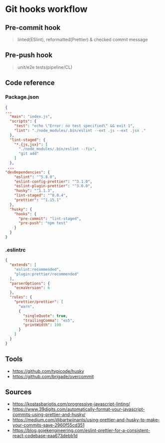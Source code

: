 # Git hooks workflow

## Pre-commit hook

> linted(ESlint), reformatted(Prettier) & checked commit message

## Pre-push hook

> unit/e2e tests(pipeline/CL)

## Code reference

### Package.json

```json
{
...
  "main": "index.js",
  "scripts": {
    "test": "echo \"Error: no test specified\" && exit 1",
    "lint": "./node_modules/.bin/eslint --ext .js --ext .jsx ."
  },
  "lint-staged": {
    "*.{js,jsx}": [
      "./node_modules/.bin/eslint --fix",
      "git add"
    ]
  },
 ...
"devDependencies": {
    "eslint": "^5.8.0",
    "eslint-config-prettier": "^3.1.0",
    "eslint-plugin-prettier": "^3.0.0",
    "husky": "^1.1.3",
    "lint-staged": "^8.0.4",
    "prettier": "^1.15.1"
  },
  "husky": {
    "hooks": {
      "pre-commit": "lint-staged",
      "pre-push": "npm test"
    }
  }
}
```

### .eslintrc

```json
{
  "extends": [
    "eslint:recommended",
    "plugin:prettier/recommended"
  ],
  "parserOptions": {
    "ecmaVersion": 6
  },
  "rules": {
    "prettier/prettier": [
      "warn",
      {
        "singleQuote": true,
        "trailingComma": "es5",
        "printWidth": 100
      }
    ]
  }
}

```

## Tools

* <https://github.com/typicode/husky>
* <https://github.com/brigade/overcommit>

## Sources

* <https://kostasbariotis.com/progressive-javascript-linting/>
* <https://www.39digits.com/automatically-format-your-javascript-commits-using-prettier-and-husky/>
* <https://medium.com/@bartwijnants/using-prettier-and-husky-to-make-your-commits-save-2960f55cd351>
* <https://blog.gojekengineering.com/eslint-prettier-for-a-consistent-react-codebase-eaa673debb1d>